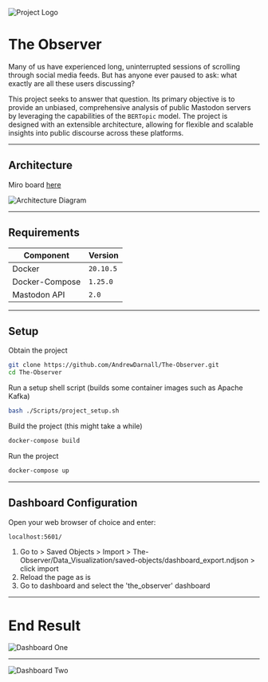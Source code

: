 ![Project Logo](./img/The_Observer_candidate_2.png)
# The Observer

Many of us have experienced long, uninterrupted sessions of scrolling through social media feeds. But has anyone ever paused to ask: what exactly are all these users discussing?

This project seeks to answer that question. Its primary objective is to provide an unbiased, comprehensive analysis of public Mastodon servers by leveraging the capabilities of the `BERTopic` model. The project is designed with an extensible architecture, allowing for flexible and scalable insights into public discourse across these platforms.

-------------------

## Architecture

Miro board [here](https://miro.com/app/board/uXjVMrHQaa4=/?share_link_id=492488903107)

![Architecture Diagram](./img/The_Observer_Architecture.png)

-------------------

## Requirements

| Component     | Version   |
|---------------|-----------|
| Docker        | `20.10.5` |
| Docker-Compose| `1.25.0`  |
| Mastodon API  | `2.0`     |

--------------------

## Setup

Obtain the project

```bash
git clone https://github.com/AndrewDarnall/The-Observer.git
cd The-Observer
```

Run a setup shell script (builds some container images such as Apache Kafka)

```bash
bash ./Scripts/project_setup.sh
```

Build the project (this might take a while)

```bash
docker-compose build
```

Run the project

```bash
docker-compose up
```

-------------------

## Dashboard Configuration

Open your web browser of choice and enter:

```bash
localhost:5601/
```
1) Go to > Saved Objects > Import > The-Observer/Data_Visualization/saved-objects/dashboard_export.ndjson > click import
2) Reload the page as is
3) Go to dashboard and select the 'the_observer' dashboard

--------------------------

# End Result

![Dashboard One](./img/Project_Dashboard_1.png)

--------------------------

![Dashboard Two](./img/Project_Dashboard_2.png)